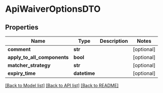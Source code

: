 # ApiWaiverOptionsDTO

## Properties
Name | Type | Description | Notes
------------ | ------------- | ------------- | -------------
**comment** | **str** |  | [optional] 
**apply_to_all_components** | **bool** |  | [optional] 
**matcher_strategy** | **str** |  | [optional] 
**expiry_time** | **datetime** |  | [optional] 

[[Back to Model list]](../README.md#documentation-for-models) [[Back to API list]](../README.md#documentation-for-api-endpoints) [[Back to README]](../README.md)

